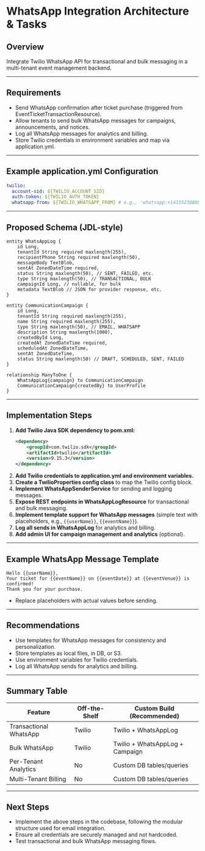 # WhatsApp Integration Architecture & Tasks

## Overview

Integrate Twilio WhatsApp API for transactional and bulk messaging in a multi-tenant event management backend.

---

## Requirements

- Send WhatsApp confirmation after ticket purchase (triggered from EventTicketTransactionResource).
- Allow tenants to send bulk WhatsApp messages for campaigns, announcements, and notices.
- Log all WhatsApp messages for analytics and billing.
- Store Twilio credentials in environment variables and map via application.yml.

---

## Example application.yml Configuration

```yaml
twilio:
  account-sid: ${TWILIO_ACCOUNT_SID}
  auth-token: ${TWILIO_AUTH_TOKEN}
  whatsapp-from: ${TWILIO_WHATSAPP_FROM} # e.g., 'whatsapp:+14155238886'
```

---

## Proposed Schema (JDL-style)

```jdl
entity WhatsAppLog {
    id Long,
    tenantId String required maxlength(255),
    recipientPhone String required maxlength(50),
    messageBody TextBlob,
    sentAt ZonedDateTime required,
    status String maxlength(50), // SENT, FAILED, etc.
    type String maxlength(50), // TRANSACTIONAL, BULK
    campaignId Long, // nullable, for bulk
    metadata TextBlob // JSON for provider response, etc.
}

entity CommunicationCampaign {
    id Long,
    tenantId String required maxlength(255),
    name String required maxlength(255),
    type String maxlength(50), // EMAIL, WHATSAPP
    description String maxlength(1000),
    createdById Long,
    createdAt ZonedDateTime required,
    scheduledAt ZonedDateTime,
    sentAt ZonedDateTime,
    status String maxlength(50) // DRAFT, SCHEDULED, SENT, FAILED
}

relationship ManyToOne {
    WhatsAppLog{campaign} to CommunicationCampaign
    CommunicationCampaign{createdBy} to UserProfile
}
```

---

## Implementation Steps

1. **Add Twilio Java SDK dependency to pom.xml:**
   ```xml
   <dependency>
       <groupId>com.twilio.sdk</groupId>
       <artifactId>twilio</artifactId>
       <version>9.15.3</version>
   </dependency>
   ```
2. **Add Twilio credentials to application.yml and environment variables.**
3. **Create a TwilioProperties config class** to map the Twilio config block.
4. **Implement WhatsAppSenderService** for sending and logging messages.
5. **Expose REST endpoints in WhatsAppLogResource** for transactional and bulk messaging.
6. **Implement template support for WhatsApp messages** (simple text with placeholders, e.g., `{{userName}}`, `{{eventName}}`).
7. **Log all sends in WhatsAppLog** for analytics and billing.
8. **Add admin UI for campaign management and analytics** (optional).

---

## Example WhatsApp Message Template

```
Hello {{userName}},
Your ticket for {{eventName}} on {{eventDate}} at {{eventVenue}} is confirmed!
Thank you for your purchase.
```

- Replace placeholders with actual values before sending.

---

## Recommendations

- Use templates for WhatsApp messages for consistency and personalization.
- Store templates as local files, in DB, or S3.
- Use environment variables for Twilio credentials.
- Log all WhatsApp sends for analytics and billing.

---

## Summary Table

| Feature                | Off-the-Shelf | Custom Build (Recommended)      |
| ---------------------- | ------------- | ------------------------------- |
| Transactional WhatsApp | Twilio        | Twilio + WhatsAppLog            |
| Bulk WhatsApp          | Twilio        | Twilio + WhatsAppLog + Campaign |
| Per-Tenant Analytics   | No            | Custom DB tables/queries        |
| Multi-Tenant Billing   | No            | Custom DB tables/queries        |

---

## Next Steps

- Implement the above steps in the codebase, following the modular structure used for email integration.
- Ensure all credentials are securely managed and not hardcoded.
- Test transactional and bulk WhatsApp messaging flows.
